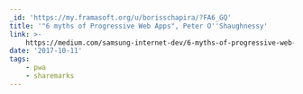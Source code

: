 ```yaml
---
_id: 'https://my.framasoft.org/u/borisschapira/?FA6_GQ'
title: '"6 myths of Progressive Web Apps", Peter O''Shaughnessy'
link: >-
    https://medium.com/samsung-internet-dev/6-myths-of-progressive-web-apps-81e28ca9d2b1
date: '2017-10-11'
tags:
    - pwa
    - sharemarks
---
```


<div class="markdown"><p></p></div>
